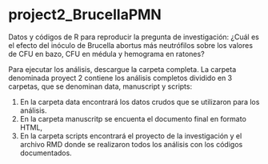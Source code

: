 # project2_BrucellaPMN
Datos y códigos de R para reproducir la pregunta de investigación: ¿Cuál es el efecto del inóculo de Brucella abortus más neutrófilos sobre los valores de CFU en bazo, CFU en médula y hemograma en ratones?

Para ejecutar los análisis, descargue la carpeta completa. La carpeta denominada proyect 2 contiene los análisis completos dividido en 3 carpetas, que se denominan data, manuscript y scripts:

1. En la carpeta data encontrará los datos crudos que se utilizaron para los análisis.
2. En la carpeta manuscritp se encuenta el documento final en formato HTML,
3. En la carpeta scripts encontrará el proyecto de la investigación y el archivo RMD donde se realizaron todos los análisis con los códigos documentados.
